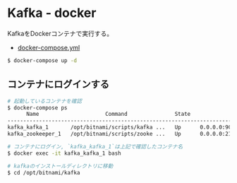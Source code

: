 # Kafka - docker

KafkaをDockerコンテナで実行する。

- [docker-compose.yml](../docker-compose.yml)

```sh
$ docker-compose up -d
```

## コンテナにログインする

```sh
# 起動しているコンテナを確認
$ docker-compose ps
      Name                     Command               State                          Ports
-----------------------------------------------------------------------------------------------------------------
kafka_kafka_1       /opt/bitnami/scripts/kafka ...   Up      0.0.0.0:9092->9092/tcp
kafka_zookeeper_1   /opt/bitnami/scripts/zooke ...   Up      0.0.0.0:2181->2181/tcp, 2888/tcp, 3888/tcp, 8080/tcp

# コンテナにログイン, `kafka_kafka_1`は上記で確認したコンテナ名
$ docker exec -it kafka_kafka_1 bash

# kafkaのインストールディレクトリに移動
$ cd /opt/bitnami/kafka
```
